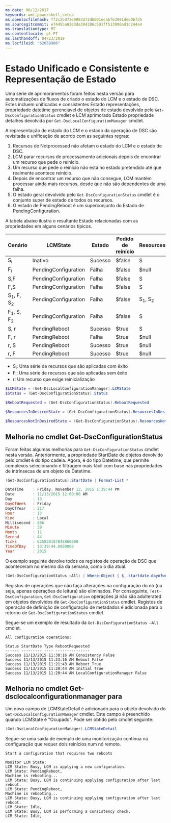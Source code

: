 ```yaml
---
ms.date: 06/12/2017
keywords: wmf,powershell,setup
ms.openlocfilehash: ff2c2bd7369893d72db001ecabf63991ded0bfd5
ms.sourcegitcommit: e7445ba8203da304286c591ff513900ad1c244a4
ms.translationtype: MT
ms.contentlocale: pt-PT
ms.lasthandoff: 04/23/2019
ms.locfileid: "62058986"
---
```

# <a name="unified-and-consistent-state-and-status-representation"></a>Estado Unificado e Consistente e Representação de Estado

Uma série de aprimoramentos foram feitos nesta versão para automatizações de fluxos de criado o estado do LCM e o estado de DSC. Estes incluem unificadas e consistentes Estado representações, propriedade datetime gerenciável de objetos de estado devolvido pelo `Get-DscConfigurationStatus` cmdlet e LCM aprimorado Estado propriedade detalhes devolvida por `Get-DscLocalConfigurationManager` cmdlet.

A representação de estado do LCM e o estado da operação de DSC são revisitada e unificação de acordo com as seguintes regras:

1. Recursos de Notprocessed não afetam o estado do LCM e o estado de DSC.
2. LCM parar recursos de processamento adicionais depois de encontrar um recurso que pede o reinício.
3. Um recurso que pede o reinício não está no estado pretendido até que realmente acontece reinício.
4. Depois de encontrar um recurso que não consegue, LCM mantém processar ainda mais recursos, desde que não são dependentes de uma falha.
5. O estado geral devolvido pelo `Get-DscConfigurationStatus` cmdlet é o conjunto super de estado de todos os recursos.
6. O estado de PendingReboot é um superconjunto do Estado de PendingConfiguration.

A tabela abaixo ilustra o resultante Estado relacionadas com as propriedades em alguns cenários típicos.

| Cenário                        | LCMState             | Estado     | Pedido de reinício | ResourcesInDesiredState   | ResourcesNotInDesiredState |
|---------------------------------|----------------------|------------|---------------|------------------------------|--------------------------------|
| S<sub>i</sub>                   | Inativo                 | Sucesso    | $false        | S                            | $null                          |
| F<sub>i</sub>                   | PendingConfiguration | Falha    | $false        | $null                        | F                              |
| S,F                             | PendingConfiguration | Falha    | $false        | S                            | F                              |
| F,S                             | PendingConfiguration | Falha    | $false        | S                            | F                              |
| S<sub>1</sub>, F, S<sub>2</sub> | PendingConfiguration | Falha    | $false        | S<sub>1</sub>, S<sub>2</sub> | F                              |
| F<sub>1</sub>, S, F<sub>2</sub> | PendingConfiguration | Falha    | $false        | S                            | F<sub>1</sub>, F<sub>2</sub>   |
| S, r                            | PendingReboot        | Sucesso    | $true         | S                            | r                              |
| F, r                            | PendingReboot        | Falha    | $true         | $null                        | F, r                           |
| r, S                            | PendingReboot        | Sucesso    | $true         | $null                        | r                              |
| r, F                            | PendingReboot        | Sucesso    | $true         | $null                        | r                              |

- S<sub>i</sub>: Uma série de recursos que são aplicadas com êxito
- F<sub>i</sub>: Uma série de recursos que são aplicadas sem êxito
- r: Um recurso que exige reinicialização

```powershell
$LCMState = (Get-DscLocalConfigurationManager).LCMState
$Status = (Get-DscConfigurationStatus).Status

$RebootRequested = (Get-DscConfigurationStatus).RebootRequested

$ResourcesInDesiredState = (Get-DscConfigurationStatus).ResourcesInDesiredState

$ResourcesNotInDesiredState = (Get-DscConfigurationStatus).ResourcesNotInDesiredState
```

## <a name="enhancement-in-get-dscconfigurationstatus-cmdlet"></a>Melhoria no cmdlet Get-DscConfigurationStatus

Foram feitas algumas melhorias para `Get-DscConfigurationStatus` cmdlet nesta versão. Anteriormente, a propriedade StartDate de objetos devolvido pelo cmdlet é do tipo cadeia. Agora, é do tipo Datetime, que permite complexos selecionando e filtragem mais fácil com base nas propriedades de intrínsecas de um objeto de Datetime.

```powershell
(Get-DscConfigurationStatus).StartDate | Format-List *

DateTime    : Friday, November 13, 2015 1:39:44 PM
Date        : 11/13/2015 12:00:00 AM
Day         : 13
DayOfWeek   : Friday
DayOfYear   : 317
Hour        : 13
Kind        : Local
Millisecond : 886
Minute      : 39
Month       : 11
Second      : 44
Ticks       : 635830187848860000
TimeOfDay   : 13:39:44.8860000
Year        : 2015
```

O exemplo seguinte devolve todos os registos de operação de DSC que aconteceram no mesmo dia da semana, como o dia atual.

```powershell
(Get-DscConfigurationStatus –All) | Where-Object { $_.startdate.dayofweek -eq (Get-Date).DayOfWeek }
```

Registos de operações que não faça alterações na configuração do nó (ou seja, apenas operações de leitura) são eliminados. Por conseguinte, `Test-DscConfiguration`, `Get-DscConfiguration` operações já não são adulterated em objetos devolvidos de `Get-DscConfigurationStatus` cmdlet. Registos de operação de definição de configuração de metadados é adicionada para o retorno de `Get-DscConfigurationStatus` cmdlet.

Segue-se um exemplo de resultado da `Get-DscConfigurationStatus –All` cmdlet.

```output
All configuration operations:

Status StartDate Type RebootRequested
------ --------- ---- ---------------
Success 11/13/2015 11:38:16 AM Consistency False
Success 11/13/2015 11:23:16 AM Reboot False
Success 11/13/2015 11:21:43 AM Reboot True
Success 11/13/2015 11:20:44 AM Initial True
Success 11/13/2015 11:20:44 AM LocalConfigurationManager False
```

## <a name="enhancement-in-get-dsclocalconfigurationmanager-cmdlet"></a>Melhoria no cmdlet Get-dsclocalconfigurationmanager para

Um novo campo de LCMStateDetail é adicionado para o objeto devolvido do `Get-DscLocalConfigurationManager` cmdlet. Este campo é preenchido quando LCMState é "Ocupado". Pode ser obtido pelo cmdlet seguinte:

```powershell
(Get-DscLocalConfigurationManager).LCMStateDetail
```

Segue-se uma saída de exemplo de uma monitorização contínua na configuração que requer dois reinícios num nó remoto.

```output
Start a configuration that requires two reboots

Monitor LCM State:
LCM State: Busy, LCM is applying a new configuration.
LCM State: PendingReboot,
Machine is rebooting...
LCM State: Busy, LCM is continuing applying configuration after last reboot.
LCM State: PendingReboot,
Machine is rebooting...
LCM State: Busy, LCM is continuing applying configuration after last reboot.
LCM State: Idle,
LCM State: Busy, LCM is performing a consistency check.
LCM State: Idle,
```
